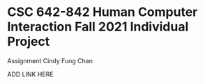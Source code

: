# CSC 642-842 Human Computer Interaction Fall 2021 Individual Project
Assignment Cindy Fung Chan

ADD LINK HERE
